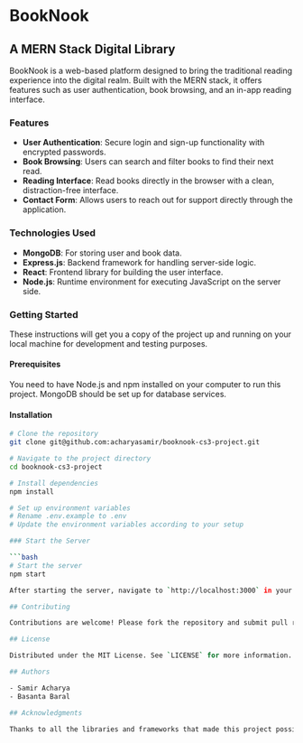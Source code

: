 # BookNook

## A MERN Stack Digital Library

BookNook is a web-based platform designed to bring the traditional reading experience into the digital realm. Built with the MERN stack, it offers features such as user authentication, book browsing, and an in-app reading interface.

### Features

- **User Authentication**: Secure login and sign-up functionality with encrypted passwords.
- **Book Browsing**: Users can search and filter books to find their next read.
- **Reading Interface**: Read books directly in the browser with a clean, distraction-free interface.
- **Contact Form**: Allows users to reach out for support directly through the application.

### Technologies Used

- **MongoDB**: For storing user and book data.
- **Express.js**: Backend framework for handling server-side logic.
- **React**: Frontend library for building the user interface.
- **Node.js**: Runtime environment for executing JavaScript on the server side.

### Getting Started

These instructions will get you a copy of the project up and running on your local machine for development and testing purposes.

#### Prerequisites

You need to have Node.js and npm installed on your computer to run this project. MongoDB should be set up for database services.

#### Installation

```bash
# Clone the repository
git clone git@github.com:acharyasamir/booknook-cs3-project.git

# Navigate to the project directory
cd booknook-cs3-project

# Install dependencies
npm install

# Set up environment variables
# Rename .env.example to .env
# Update the environment variables according to your setup

### Start the Server

```bash
# Start the server
npm start

After starting the server, navigate to `http://localhost:3000` in your browser to view the application.

## Contributing

Contributions are welcome! Please fork the repository and submit pull requests with your proposed changes.

## License

Distributed under the MIT License. See `LICENSE` for more information.

## Authors

- Samir Acharya
- Basanta Baral

## Acknowledgments

Thanks to all the libraries and frameworks that made this project possible. Special thanks to our course instructor and classmates for their guidance and support.
